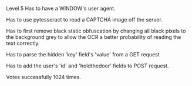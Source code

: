 Level 5
Has to have a WINDOW's user agent.

Has to use pytesseract to read a CAPTCHA image off the server.

Has to first remove black static obfuscation by changing all black pixels to the background grey to allow the OCR a better probability of reading the text correctly.

Has to parse the hidden 'key' field's 'value' from a GET request

Has to add the user's 'id' and 'holdthedoor' fields to POST request.

Votes successfully 1024 times.
